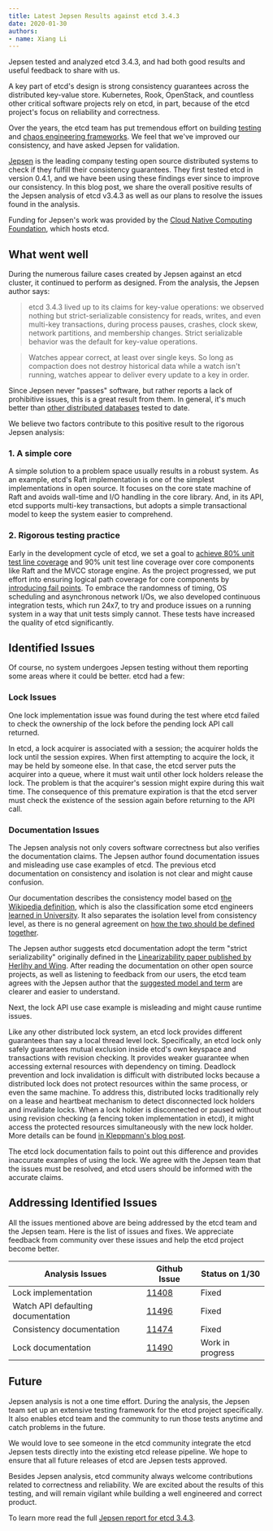 ```yaml
---
title: Latest Jepsen Results against etcd 3.4.3
date: 2020-01-30
authors:
- name: Xiang Li
---
```


Jepsen tested and analyzed etcd 3.4.3, and had both good results and useful feedback to share with us.

A key part of etcd's design is strong consistency guarantees across the distributed key-value store. Kubernetes, Rook, OpenStack, and countless other critical software projects rely on etcd, in part, because of the etcd project's focus on reliability and correctness.

Over the years, the etcd team has put tremendous effort on building [testing](https://web.archive.org/web/20200811103145/https://coreos.com/blog/testing-distributed-systems-in-go.html) and [chaos engineering frameworks](https://web.archive.org/web/20200420035739/https://coreos.com/blog/new-functional-testing-in-etcd.html).  We feel that we've improved our consistency, and have asked Jepsen for validation.

[Jepsen](https://jepsen.io/) is the leading company testing open source distributed systems to check if they fulfill their consistency guarantees. They first tested etcd in version 0.4.1, and we have been using these findings ever since to improve our consistency. In this blog post, we share the overall positive results of the Jepsen analysis of etcd v3.4.3 as well as our plans to resolve the issues found in the analysis.

Funding for Jepsen's work was provided by the [Cloud Native Computing Foundation](https://www.cncf.io/), which hosts etcd.

## What went well

During the numerous failure cases created by Jepsen against an etcd cluster, it continued to perform as designed. From the analysis, the Jepsen author says:

> etcd 3.4.3 lived up to its claims for key-value operations: we observed nothing but strict-serializable consistency for reads, writes, and even multi-key transactions, during process pauses, crashes, clock skew, network partitions, and membership changes. Strict serializable behavior was the default for key-value operations.

> Watches appear correct, at least over single keys. So long as compaction does not destroy historical data while a watch isn't running, watches appear to deliver every update to a key in order.

Since Jepsen never "passes" software, but rather reports a lack of prohibitive issues, this is a great result from them. In general, it's much better than [other distributed databases](https://jepsen.io/analyses) tested to date.

We believe two factors contribute to this positive result to the rigorous Jepsen analysis:

### 1. A simple core

A simple solution to a problem space usually results in a robust system. As an example, etcd's Raft implementation is one of the simplest implementations in open source. It focuses on the core state machine of Raft and avoids wall-time and I/O handling in the core library. And, in its API, etcd supports multi-key transactions, but adopts a simple transactional model to keep the system easier to comprehend.

### 2. Rigorous testing practice

Early in the development cycle of etcd, we set a goal to [achieve 80% unit test line coverage](https://github.com/etcd-io/etcd/issues/1467) and 90% unit test line coverage over core components like Raft and the MVCC storage engine. As the project progressed, we put effort into ensuring logical path coverage for core components by [introducing fail points](https://github.com/etcd-io/gofail). To embrace the randomness of timing, OS scheduling and asynchronous network I/Os, we also developed continuous integration tests, which run 24x7, to try and produce issues on a running system in a way that unit tests simply cannot. These tests have increased the quality of etcd significantly.

## Identified Issues

Of course, no system undergoes Jepsen testing without them reporting some areas where it could be better.  etcd had a few:

### Lock Issues

One lock implementation issue was found during the test where etcd failed to check the ownership of the lock before the pending lock API call returned.

In etcd, a lock acquirer is associated with a session; the acquirer holds the lock until the session expires. When first attempting to acquire the lock, it may be held by someone else. In that case, the etcd server puts the acquirer into a queue, where it must wait until other lock holders release the lock. The problem is that the acquirer's session might expire during this wait time. The consequence of this premature expiration is that the etcd server must check the existence of the session again before returning to the API call.

### Documentation Issues

The Jepsen analysis not only covers software correctness but also verifies the documentation claims. The Jepsen author found documentation issues and misleading use case examples of etcd.  The previous etcd documentation on consistency and isolation is not clear and might cause confusion.

Our documentation describes the consistency model based on [the Wikipedia definition](https://en.wikipedia.org/wiki/Consistency_model), which is also the classification some etcd engineers [learned in University](http://www.cs.cmu.edu/~srini/15-446/S09/lectures/10-consistency.pdf). It also separates the isolation level from consistency level, as there is no general agreement on [how the two should be defined together](https://fauna.com/blog/demystifying-database-systems-part-4-isolation-levels-vs-consistency-levels).

The Jepsen author suggests etcd documentation adopt the term "strict serializability" originally defined in the [Linearizability paper published by Herlihy and Wing](https://web.archive.org/web/20201203054309/https://cs.brown.edu/~mph/HerlihyW90/p463-herlihy.pdf). After reading the documentation on other open source projects, as well as listening to feedback from our users, the etcd team agrees with the Jepsen author that the [suggested model and term](https://jepsen.io/consistency) are clearer and easier to understand.

Next, the lock API use case example is misleading and might cause runtime issues.

Like any other distributed lock system, an etcd lock provides different guarantees than say a local thread level lock. Specifically, an etcd lock only safely guarantees mutual exclusion inside etcd's own keyspace and transactions with revision checking. It provides weaker guarantee when accessing external resources with dependency on timing. Deadlock prevention and lock invalidation is difficult with distributed locks because a distributed lock does not protect resources within the same process, or even the same machine. To address this, distributed locks traditionally rely on a lease and heartbeat mechanism to detect disconnected lock holders and invalidate locks. When a lock holder is disconnected or paused without using revision checking (a fencing token implementation in etcd), it might access the protected resources simultaneously with the new lock holder. More details can be found [in Kleppmann's blog post](https://martin.kleppmann.com/2016/02/08/how-to-do-distributed-locking.html).

The etcd lock documentation fails to point out this difference and provides inaccurate examples of using the lock. We agree with the Jepsen team that the issues must be resolved, and etcd users should be informed with the accurate claims.

## Addressing Identified Issues

All the issues mentioned above are being addressed by the etcd team and the Jepsen team. Here is the list of issues and fixes. We appreciate feedback from community over these issues and help the etcd project become better.

| Analysis Issues | Github Issue | Status on 1/30 |
| -------------------- | ----- | --------- |
| Lock implementation | [11408](https://github.com/etcd-io/etcd/pull/11408) | Fixed
| Watch API defaulting documentation | [11496](https://github.com/etcd-io/etcd/issues/11496) | Fixed
| Consistency documentation | [11474](https://github.com/etcd-io/etcd/pull/11474) | Fixed
| Lock documentation | [11490](https://github.com/etcd-io/etcd/pull/11490) | Work in progress


## Future

Jepsen analysis is not a one time effort. During the analysis, the Jepsen team set up an extensive testing framework for the etcd project specifically. It also enables etcd team and the community to run those tests anytime and catch problems in the future.

We would love to see someone in the etcd community integrate the etcd Jepsen tests directly into the existing etcd release pipeline. We hope to ensure that all future releases of etcd are Jepsen tests approved.

Besides Jepsen analysis, etcd community always welcome contributions related to correctness and reliability. We are excited about the results of this testing, and will remain vigilant while building a well engineered and correct product.

To learn more read the full [Jepsen report for etcd 3.4.3](https://jepsen.io/analyses/etcd-3.4.3).
